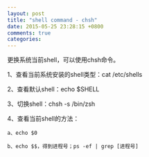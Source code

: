 ```yaml
---
layout: post
title: "shell command - chsh"
date: 2015-05-25 23:28:15 +0800
comments: true
categories: 
---
```

更换系统当前shell，可以使用chsh命令。

1、查看当前系统安装的shell类型：cat /etc/shells

2、查看默认shell：echo $SHELL

3、切换shell：chsh -s /bin/zsh

4、查看当前shell的方法：

    a、echo $0

    b、echo $$，得到进程号；ps -ef | grep [进程号]
